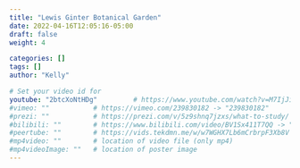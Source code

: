 ```yaml
---
title: "Lewis Ginter Botanical Garden"
date: 2022-04-16T12:05:16-05:00
draft: false
weight: 4

categories: []
tags: []
author: "Kelly"

# Set your video id for
youtube: "2btcXoNtHDg"         # https://www.youtube.com/watch?v=M7IjJiZUutk -> "M7IjJiZUutk"
#vimeo: ""           # https://vimeo.com/239830182 -> "239830182"
#prezi: ""           # https://prezi.com/v/5z9shnq7jzxs/what-to-study/ -> "5z9shnq7jzxs"
#bilibili: ""        # https://www.bilibili.com/video/BV1Sx411T7QQ -> "BV1Sx411T7QQ"
#peertube: ""        # https://vids.tekdmn.me/w/w7WGHX7Lb6mCrbrpF3Xb8V (entire URL)
#mp4video: ""        # location of video file (only mp4) 
#mp4videoImage: ""   # location of poster image 
---
```

